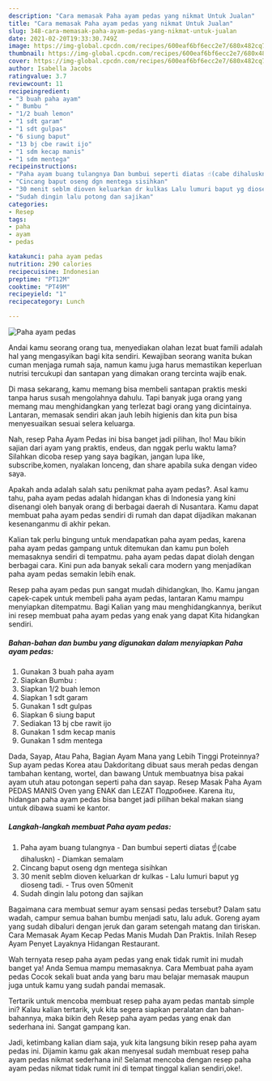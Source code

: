 ```yaml
---
description: "Cara memasak Paha ayam pedas yang nikmat Untuk Jualan"
title: "Cara memasak Paha ayam pedas yang nikmat Untuk Jualan"
slug: 348-cara-memasak-paha-ayam-pedas-yang-nikmat-untuk-jualan
date: 2021-02-20T19:33:30.749Z
image: https://img-global.cpcdn.com/recipes/600eaf6bf6ecc2e7/680x482cq70/paha-ayam-pedas-foto-resep-utama.jpg
thumbnail: https://img-global.cpcdn.com/recipes/600eaf6bf6ecc2e7/680x482cq70/paha-ayam-pedas-foto-resep-utama.jpg
cover: https://img-global.cpcdn.com/recipes/600eaf6bf6ecc2e7/680x482cq70/paha-ayam-pedas-foto-resep-utama.jpg
author: Isabella Jacobs
ratingvalue: 3.7
reviewcount: 11
recipeingredient:
- "3 buah paha ayam"
- " Bumbu "
- "1/2 buah lemon"
- "1 sdt garam"
- "1 sdt gulpas"
- "6 siung baput"
- "13 bj cbe rawit ijo"
- "1 sdm kecap manis"
- "1 sdm mentega"
recipeinstructions:
- "Paha ayam buang tulangnya Dan bumbui seperti diatas ☝(cabe dihaluskn) Diamkan semalam"
- "Cincang baput oseng dgn mentega sisihkan"
- "30 menit seblm dioven keluarkan dr kulkas Lalu lumuri baput yg dioseng tadi. Trus oven 50menit"
- "Sudah dingin lalu potong dan sajikan"
categories:
- Resep
tags:
- paha
- ayam
- pedas

katakunci: paha ayam pedas 
nutrition: 290 calories
recipecuisine: Indonesian
preptime: "PT12M"
cooktime: "PT49M"
recipeyield: "1"
recipecategory: Lunch

---
```



![Paha ayam pedas](https://img-global.cpcdn.com/recipes/600eaf6bf6ecc2e7/680x482cq70/paha-ayam-pedas-foto-resep-utama.jpg)

Andai kamu seorang orang tua, menyediakan olahan lezat buat famili adalah hal yang mengasyikan bagi kita sendiri. Kewajiban seorang  wanita bukan cuman menjaga rumah saja, namun kamu juga harus memastikan keperluan nutrisi tercukupi dan santapan yang dimakan orang tercinta wajib enak.

Di masa  sekarang, kamu memang bisa membeli santapan praktis meski tanpa harus susah mengolahnya dahulu. Tapi banyak juga orang yang memang mau menghidangkan yang terlezat bagi orang yang dicintainya. Lantaran, memasak sendiri akan jauh lebih higienis dan kita pun bisa menyesuaikan sesuai selera keluarga. 

Nah, resep Paha Ayam Pedas ini bisa banget jadi pilihan, lho! Mau bikin sajian dari ayam yang praktis, endeus, dan nggak perlu waktu lama? Silahkan dicoba resep yang saya bagikan, jangan lupa like, subscribe,komen, nyalakan lonceng, dan share apabila suka dengan video saya.

Apakah anda adalah salah satu penikmat paha ayam pedas?. Asal kamu tahu, paha ayam pedas adalah hidangan khas di Indonesia yang kini disenangi oleh banyak orang di berbagai daerah di Nusantara. Kamu dapat membuat paha ayam pedas sendiri di rumah dan dapat dijadikan makanan kesenanganmu di akhir pekan.

Kalian tak perlu bingung untuk mendapatkan paha ayam pedas, karena paha ayam pedas gampang untuk ditemukan dan kamu pun boleh memasaknya sendiri di tempatmu. paha ayam pedas dapat diolah dengan berbagai cara. Kini pun ada banyak sekali cara modern yang menjadikan paha ayam pedas semakin lebih enak.

Resep paha ayam pedas pun sangat mudah dihidangkan, lho. Kamu jangan capek-capek untuk membeli paha ayam pedas, lantaran Kamu mampu menyiapkan ditempatmu. Bagi Kalian yang mau menghidangkannya, berikut ini resep membuat paha ayam pedas yang enak yang dapat Kita hidangkan sendiri.

<!--inarticleads1-->

##### Bahan-bahan dan bumbu yang digunakan dalam menyiapkan Paha ayam pedas:

1. Gunakan 3 buah paha ayam
1. Siapkan  Bumbu :
1. Siapkan 1/2 buah lemon
1. Siapkan 1 sdt garam
1. Gunakan 1 sdt gulpas
1. Siapkan 6 siung baput
1. Sediakan 13 bj cbe rawit ijo
1. Gunakan 1 sdm kecap manis
1. Gunakan 1 sdm mentega


Dada, Sayap, Atau Paha, Bagian Ayam Mana yang Lebih Tinggi Proteinnya? Sup ayam pedas Korea atau Dakdoritang dibuat saus merah pedas dengan tambahan kentang, wortel, dan bawang Untuk membuatnya bisa pakai ayam utuh atau potongan seperti paha dan sayap. Resep Masak Paha Ayam PEDAS MANIS Oven yang ENAK dan LEZAT Подробнее. Karena itu, hidangan paha ayam pedas bisa banget jadi pilihan bekal makan siang untuk dibawa suami ke kantor. 

<!--inarticleads2-->

##### Langkah-langkah membuat Paha ayam pedas:

1. Paha ayam buang tulangnya - Dan bumbui seperti diatas ☝(cabe dihaluskn) - Diamkan semalam
1. Cincang baput oseng dgn mentega sisihkan
1. 30 menit seblm dioven keluarkan dr kulkas - Lalu lumuri baput yg dioseng tadi. - Trus oven 50menit
1. Sudah dingin lalu potong dan sajikan


Bagaimana cara membuat semur ayam sensasi pedas tersebut? Dalam satu wadah, campur semua bahan bumbu menjadi satu, lalu aduk. Goreng ayam yang sudah dibaluri dengan jeruk dan garam setengah matang dan tiriskan. Cara Memasak Ayam Kecap Pedas Manis Mudah Dan Praktis. Inilah Resep Ayam Penyet Layaknya Hidangan Restaurant. 

Wah ternyata resep paha ayam pedas yang enak tidak rumit ini mudah banget ya! Anda Semua mampu memasaknya. Cara Membuat paha ayam pedas Cocok sekali buat anda yang baru mau belajar memasak maupun juga untuk kamu yang sudah pandai memasak.

Tertarik untuk mencoba membuat resep paha ayam pedas mantab simple ini? Kalau kalian tertarik, yuk kita segera siapkan peralatan dan bahan-bahannya, maka bikin deh Resep paha ayam pedas yang enak dan sederhana ini. Sangat gampang kan. 

Jadi, ketimbang kalian diam saja, yuk kita langsung bikin resep paha ayam pedas ini. Dijamin kamu gak akan menyesal sudah membuat resep paha ayam pedas nikmat sederhana ini! Selamat mencoba dengan resep paha ayam pedas nikmat tidak rumit ini di tempat tinggal kalian sendiri,oke!.

